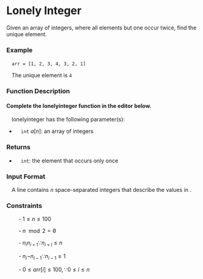 # Lonely Integer

Given an array of integers, where all elements but one occur twice, find the unique element.

### Example
&emsp;`arr = [1, 2, 3, 4, 3, 2, 1]`

&emsp;The unique element is `4`

### Function Description

#### Complete the lonelyinteger function in the editor below.

&emsp;lonelyinteger has the following parameter(s):

- &emsp;`int` $a[n]$: an array of integers

### Returns
- &emsp;`int`: the element that occurs only once

### Input Format
&emsp;A line contains $n$ space-separated integers that describe the values in .

### Constraints

&emsp;&emsp; - $1 \leq n \leq 100$

&emsp;&emsp; - $n \mod 2 = \not  0$

&emsp;&emsp; - $n_i  n_{i+1} ∵ n_{i+l} \leq n$

&emsp;&emsp; - $n_i  \neg  n_{i-1} ∵ n_{i-1} \geq 1$

&emsp;&emsp; - $0 \leq arr[i] \leq 100, ∵ 0 \leq i \leq n$
